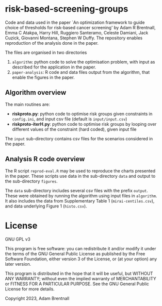 # risk-based-screening-groups

Code and data used in the paper `An optimization framework to guide choice of thresholds for risk-based cancer screening' by Adam R Brentnall, Emma C Atakpa, Harry Hill, Ruggiero Santeramo, Celeste Damiani, Jack Cuzick, Giovanni Montana, Stephen W Duffy. The repository enables reproduction of the analysis done in the paper.

The files are organised in two directories

1. `algorithm`: python code to solve the optimisation problem, with input as described for the application in the paper.
1. `paper-analysis`: R code and data files output from the algorithm, that enable the figures in the paper.
 
## Algorithm overview 

The main routines are:

- **riskproto.py**: python code to optimise risk groups given constraints in `config.ini`, and input csv file (default is `input/input.csv`)
- **riskproto-iterH.py**: python code to optimise risk groups by looping over different values of the constraint (hard coded), given input file

The `input` sub-directory contains csv files for the scenarios considered in the paper. 

## Analysis R code overview

The R script `reprod-eval.R` may be used to reproduce the charts presented in the paper. These scripts use data in the sub-directory `data` and output to the sub-directory `figures`.

The `data` sub-directory includes several csv files with the prefix `output`. These were obtained by running the algorithm using input files in `algorithm`. It also includes the data from Supplementary Table 1 (`mirai-centiles.csv`), and data underlying Figure 1 (`histo.csv`).
 
# License

GNU GPL v3

 This program is free software: you can redistribute it and/or modify it under the terms of the GNU General Public License as published by the Free Software Foundation, either version 3 of the License, or (at your option) any later version.

This program is distributed in the hope that it will be useful, but WITHOUT ANY WARRANTY; without even the implied warranty of MERCHANTABILITY or FITNESS FOR A PARTICULAR PURPOSE. See the GNU General Public License for more details.


Copyright 2023, Adam Brentnall

